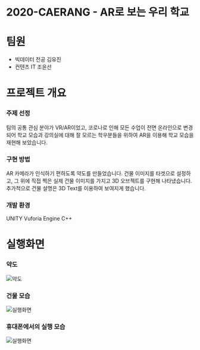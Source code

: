 # 2020-CAERANG - AR로 보는 우리 학교 
# 팀원 
+ 빅데이터 전공 김유진
+ 컨텐츠 IT 조윤선

# 프로젝트 개요 
### 주제 선정
팀의 공통 관심 분야가 VR/AR이었고, 코로나로 인해 모든 수업이 전면 온라인으로 변경되어 학교 모습과 강의실에 대해 잘 모르는 학우분들을 위하여 AR을 이용해 학교 모습을 재현해 보았습니다. 

### 구현 방법
AR 카메라가 인식하기 편하도록 약도를 만들었습니다. 건물 이미지를 타겟으로 설정하고, 그 위에 직접 찍은 실제 건물 이미지를 가지고 3D 오브젝트를 구현해 나타냈습니다.  
추가적으로 건물 설명은 3D Text를 이용하여 보여지게 했습니다. 

### 개발 환경 
UNITY 
Vuforia Engine
C++

# 실행화면 
### 약도
![약도](https://user-images.githubusercontent.com/52689951/203952103-0daeb181-fca6-45a3-944e-72dccd0516f7.png)

### 건물 모습
![실행화면](https://user-images.githubusercontent.com/52689951/203952738-1111ad3c-863d-4a30-a4f3-898d6860957a.png)

### 휴대폰에서의 실행 모습
![실행화면](https://user-images.githubusercontent.com/52689951/203953611-f7486bb4-f0a8-488d-963c-3cd818812f17.png)
